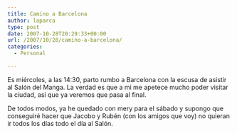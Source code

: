 ```yaml
---
title: Camino a Barcelona
author: laparca
type: post
date: 2007-10-28T20:29:33+00:00
url: /2007/10/28/camino-a-barcelona/
categories:
  - Personal

---
```

Es miércoles, a las 14:30, parto rumbo a Barcelona con la escusa de asistir al Salón del Manga. La verdad es que a mi me apetece mucho poder visitar la ciudad, así que ya veremos que pasa al final.

De todos modos, ya he quedado con mery para el sábado y supongo que conseguiré hacer que Jacobo y Rubén (con los amigos que voy) no quieran ir todos los días todo el día al Salón.